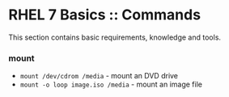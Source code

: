 <h1>RHEL 7 Basics :: Commands</h1>

This section contains basic requirements, knowledge and tools.


### mount

- `mount /dev/cdrom /media` - mount an DVD drive
- `mount -o loop image.iso /media` - mount an image file